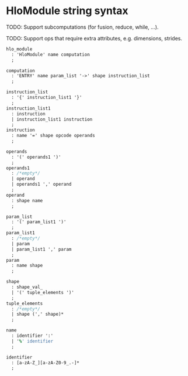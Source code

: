 # HloModule string syntax

TODO: Support subcomputations (for fusion, reduce, while, ...).

TODO: Support ops that require extra attributes, e.g. dimensions, strides.

```yacc
hlo_module
  : 'HloModule' name computation
  ;

computation
  : 'ENTRY' name param_list '->' shape instruction_list
  ;

instruction_list
  : '{' instruction_list1 '}'
  ;
instruction_list1
  : instruction
  | instruction_list1 instruction
  ;
instruction
  : name '=' shape opcode operands
  ;

operands
  : '(' operands1 ')'
  ;
operands1
  : /*empty*/
  | operand
  | operands1 ',' operand
  ;
operand
  : shape name
  ;

param_list
  : '(' param_list1 ')'
  ;
param_list1
  : /*empty*/
  | param
  | param_list1 ',' param
  ;
param
  : name shape
  ;

shape
  : shape_val_
  | '(' tuple_elements ')'
  ;
tuple_elements
  : /*empty*/
  | shape (',' shape)*
  ;

name
  : identifier ':'
  | '%' identifier
  ;

identifier
  : [a-zA-Z_][a-zA-Z0-9_.-]*
  ;

```
